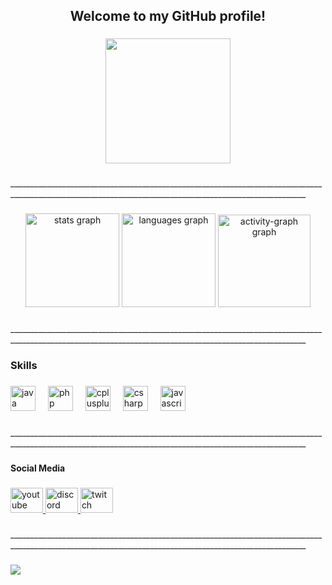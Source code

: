 <h2 align="center">Welcome to my GitHub profile!</h2>

###

<div align="center" border-radius="13px" overflow="hidden">
  <img height="200" src="https://i.pinimg.com/originals/0b/b6/97/0bb697867c25a8ab9d7d0769c941160c.jpg"  />
</div>

###

<p align="left">________________________________________________________________________________________________________________________________________________________</p>

###

<div align="center">
  <img src="https://github-readme-stats.vercel.app/api?username=potzplitz&hide_title=true&hide_rank=true&show_icons=true&include_all_commits=true&count_private=true&disable_animations=false&theme=dracula&locale=en&hide_border=true&order=1&custom_title=Statistics" height="150" alt="stats graph"  />
  <img src="https://github-readme-stats.vercel.app/api/top-langs?username=potzplitz&locale=en&hide_title=true&layout=compact&card_width=320&langs_count=6&theme=dracula&hide_border=true&order=2" height="150" alt="languages graph"  />
  <img src="https://github-readme-activity-graph.vercel.app/graph?username=potzplitz&radius=16&theme=react&area=true&order=5&hide_title=true&hide_border=true" height="148" alt="activity-graph graph"  />
</div>

###

<p align="left">________________________________________________________________________________________________________________________________________________________</p>

###

<h3 align="left">Skills</h3>

###

<div align="left">
  <img src="https://cdn.jsdelivr.net/gh/devicons/devicon/icons/java/java-original.svg" height="40" alt="java logo"  />
  <img width="12" />
  <img src="https://cdn.jsdelivr.net/gh/devicons/devicon/icons/php/php-original.svg" height="40" alt="php logo"  />
  <img width="12" />
  <img src="https://cdn.jsdelivr.net/gh/devicons/devicon/icons/cplusplus/cplusplus-original.svg" height="40" alt="cplusplus logo"  />
  <img width="12" />
  <img src="https://cdn.jsdelivr.net/gh/devicons/devicon/icons/csharp/csharp-original.svg" height="40" alt="csharp logo"  />
  <img width="12" />
  <img src="https://cdn.jsdelivr.net/gh/devicons/devicon/icons/javascript/javascript-original.svg" height="40" alt="javascript logo"  />
</div>

###

<p align="left">________________________________________________________________________________________________________________________________________________________</p>

###

<h4 align="left">Social Media</h4>

###

<div align="left">
  <a href="https://www.youtube.com/channel/UCreWzgEC9sKMaLj38OpW6Ig" target="_blank">
    <img src="https://raw.githubusercontent.com/maurodesouza/profile-readme-generator/master/src/assets/icons/social/youtube/default.svg" width="52" height="40" alt="youtube logo"  />
  </a>
  <a href="potzplitz" target="_blank">
    <img src="https://raw.githubusercontent.com/maurodesouza/profile-readme-generator/master/src/assets/icons/social/discord/default.svg" width="52" height="40" alt="discord logo"  />
  </a>
  <a href="https://www.twitch.tv/pozpliz" target="_blank">
    <img src="https://raw.githubusercontent.com/maurodesouza/profile-readme-generator/master/src/assets/icons/social/twitch/default.svg" width="52" height="40" alt="twitch logo"  />
  </a>
</div>

###

<p align="left">________________________________________________________________________________________________________________________________________________________</p>

###

<div align="left">
  <img src="https://profile-counter.glitch.me/potzplitz/count.svg?"  />
</div>

###
